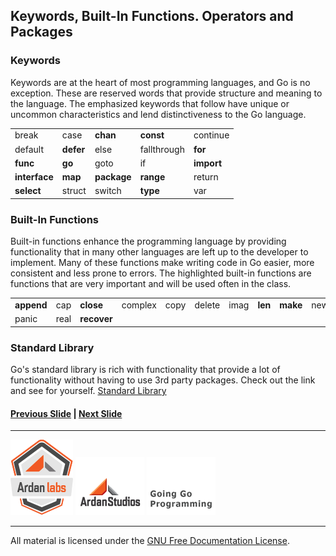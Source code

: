 ## Keywords, Built-In Functions. Operators and Packages

### Keywords
Keywords are at the heart of most programming languages, and Go is no exception. These are reserved words that provide structure and meaning to the language. The emphasized keywords that follow have unique or uncommon characteristics and lend distinctiveness to the Go language.

<table>
<tr><td>break</td><td>case</td><td><b>chan</b></td><td><b>const</b></td><td>continue</td></tr>
<tr><td>default</td><td><b>defer</b></td><td>else</td><td>fallthrough</td><td><b>for</b></td></tr>
<tr><td><b>func</b></td><td><b>go</b></td><td>goto</td><td>if</td><td><b>import</b></td></tr>
<tr><td><b>interface</b></td><td><b>map</b></td><td><b>package</b></td><td><b>range</b></td><td>return</td></tr>
<tr><td><b>select</b></td><td>struct</td><td>switch</td><td><b>type</b></td><td>var</td></tr>
</table>

### Built-In Functions
Built-in functions enhance the programming language by providing functionality that in many other languages are left up to the developer to implement. Many of these functions make writing code in Go easier, more consistent and less prone to errors. The highlighted built-in functions are functions that are very important and will be used often in the class.

<table>
<tr><td><b>append</b></td><td>cap</td><td><b>close</b></td><td>complex</td><td>copy</td><td>delete</td><td>imag</td><td><b>len</b></td><td><b>make</b></td><td>new</td></tr>
<tr><td>panic</td><td>real</td><td><b>recover</b></td><td colspan="7"></td></tr>
</table>

### Standard Library
Go's standard library is rich with functionality that provide a lot of functionality without having to use 3rd party packages. Check out the link and see for yourself. [Standard Library](http://golang.org/pkg/)

#### [Previous Slide](slide2.md) | [Next Slide](slide4.md)
___
[![Ardan Labs](../../images/ggt_logo.png)](http://www.ardanlabs.com)
[![Ardan Studios](../../images/ardan_logo.png)](http://www.ardanstudios.com)
[![GoingGo Blog](../../images/ggb_logo.png)](http://www.goinggo.net)
___
All material is licensed under the [GNU Free Documentation License](https://github.com/ArdanStudios/gotraining/blob/master/LICENSE).
